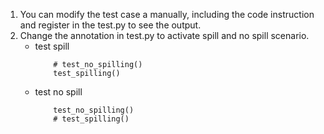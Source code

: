 1. You can modify the test case a manually, including the code instruction and register in the test.py to see the output.
2. Change the annotation in test.py to activate spill and no spill scenario.
   - test spill
        ```
            # test_no_spilling()
            test_spilling()
        ```
   - test no spill
        ```
            test_no_spilling()
            # test_spilling()
        ```